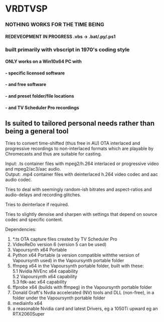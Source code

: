 # VRDTVSP

### NOTHING WORKS FOR THE TIME BEING
#### REDEVEOPMENT IN PROGRESS .vbs -> .bat/.py/.ps1

### built primarily with vbscript in 1970's coding style   

#### ONLY works on a Win10x64 PC with    
#### - specific licensed software    
#### - and free software   
#### - and preset folder/file locations   
#### - and TV Scheduler Pro recordings   

## Is suited to tailored personal needs rather than being a general tool

Tries to convert time-shifted (thus free in AU) OTA interlaced and progressive recordings
to non-interlaced formats which are playable by Chromecasts and thus are suitable for casting.   

Input: .ts container files with mpeg2/h.264 interlaced or progressive video and mpeg2/ac3/aac audio.   
Output: .mp4 container files with deinterlaced h.264 video codec and aac audio codec.   

Tries to deal with seemingly random-ish bitrates and aspect-ratios and audio-delays and recording glitches.

Tries to deinterlace if required.

Tries to slightly denoise and sharpen with settings that depend on source codec and specific content.

Dependencies:   
1. *.ts OTA capture files created by TV Scheduler Pro   
2. VideoReDo version 6 (version 5 can be used)   
3. Vapoursynth x64 Portable   
4. Python x64 Portable (a version compatible withthe version of Vapoursynth used) in the Vapoursynth portable folder   
5. ffmpeg x64 in the Vapoursynth portable folder, built with these:    
5.1 Nvidia NVEnc x64 capability   
5.2 Vapoursynth x64 capability   
5.3 fdk-aac x64 capability   
6. ffprobe x64 (builds with ffmpeg) in the Vapoursynth portable folder   
7. Donald Graft's Nvdia accelerated (NV) tools and DLL (non-free), in a folder under the Vapoursynth portable folder   
8. mediainfo x64   
9. a reasonable Nvidia card and latest Drivers, eg a 1050Ti upward eg an RTX2060Super   
